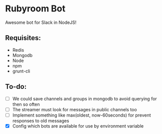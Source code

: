 # Rubyroom Bot

Awesome bot for Slack in NodeJS!

## Requisites:
* Redis
* Mongodb
* Node
* npm
* grunt-cli

## To-do:

* [ ] We could save channels and groups in mongodb to avoid querying for then so often
* [ ] The streamer must look for messages in public channels too
* [ ] Implement something like max(oldest, now-60seconds) for prevent responses to old messages
* [x] Config which bots are available for use by environment variable
